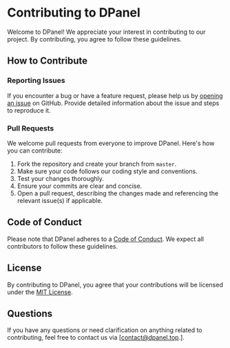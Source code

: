 # Contributing to DPanel

Welcome to DPanel! We appreciate your interest in contributing to our project. By contributing, you agree to follow these guidelines.

## How to Contribute

### Reporting Issues

If you encounter a bug or have a feature request, please help us by [opening an issue](https://github.com/Mohamed-Slimane/DPanel/issues/new) on GitHub. Provide detailed information about the issue and steps to reproduce it.

### Pull Requests

We welcome pull requests from everyone to improve DPanel. Here's how you can contribute:

1. Fork the repository and create your branch from `master`.
2. Make sure your code follows our coding style and conventions.
3. Test your changes thoroughly.
4. Ensure your commits are clear and concise.
5. Open a pull request, describing the changes made and referencing the relevant issue(s) if applicable.

## Code of Conduct

Please note that DPanel adheres to a [Code of Conduct](CODE_OF_CONDUCT.md). We expect all contributors to follow these guidelines.

## License

By contributing to DPanel, you agree that your contributions will be licensed under the [MIT License](License.md).

## Questions

If you have any questions or need clarification on anything related to contributing, feel free to contact us via [contact@dpanel.top.].
